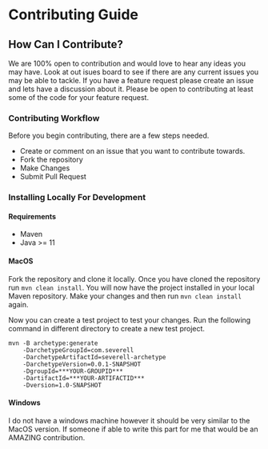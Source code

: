 # Contributing Guide

## How Can I Contribute?

We are 100% open to contribution and would love to hear any ideas you may have. Look at out isues board to see if there are any current issues you may be able to 
tackle. If you have a feature request please create an issue and lets have a discussion about it. Please be open to contributing at least some of the code for your
feature request. 

### Contributing Workflow

Before you begin contributing, there are a few steps needed.

* Create or comment on an issue that you want to contribute towards.
* Fork the repository
* Make Changes
* Submit Pull Request

### Installing Locally For Development

#### Requirements
* Maven
* Java >= 11

#### MacOS

Fork the repository and clone it locally. Once you have cloned the repository run `mvn clean install`. You will now have the project installed in your local Maven 
repository. Make your changes and then run `mvn clean install` again.

Now you can create a test project to test your changes. Run the following command in different directory to create a new test project.

```
mvn -B archetype:generate
    -DarchetypeGroupId=com.severell 
    -DarchetypeArtifactId=severell-archetype 
    -DarchetypeVersion=0.0.1-SNAPSHOT 
    -DgroupId=***YOUR-GROUPID***
    -DartifactId=***YOUR-ARTIFACTID***
    -Dversion=1.0-SNAPSHOT
```

#### Windows
I do not have a windows machine however it should be very similar to the MacOS version. If someone if able to write this part for me that would be an AMAZING contribution.
